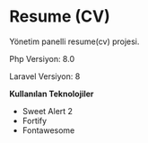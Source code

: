 # Resume (CV)


Yönetim panelli resume(cv) projesi.

Php Versiyon: 8.0

Laravel Versiyon: 8

**Kullanılan Teknolojiler**

  - Sweet Alert 2
  - Fortify
  - Fontawesome

